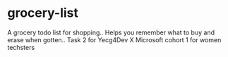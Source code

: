 # grocery-list
A grocery todo list for shopping..
Helps you remember what to buy and erase when gotten..
Task 2 for Yecg4Dev X Microsoft cohort 1 for women techsters
